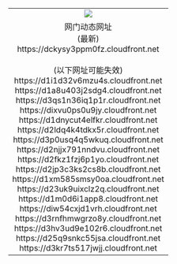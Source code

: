 ﻿<table>
  <tr></tr>
  <tr><td colspan=2 align=center><img src="https://dckysy3ppm0fz.cloudfront.net/Up/oGate.jpg" /></td></tr>
  <tr><td colspan=2 align=center>网门动态网址<br/>(最新)
<br>https://dckysy3ppm0fz.cloudfront.net
<br/><br/>(以下网址可能失效)
<br>https://d1i1d32v6mzu4s.cloudfront.net
<br>https://d1a8u403j2sdg4.cloudfront.net
<br>https://d3qs1n36iq1p1r.cloudfront.net
<br>https://dixvu0ps0u9jy.cloudfront.net
<br>https://d1dnycut4elfkr.cloudfront.net
<br>https://d2ldq4k4tdkx5r.cloudfront.net
<br>https://d3p0usq4q5wkuq.cloudfront.net
<br>https://d2njjx791nndvu.cloudfront.net
<br>https://d2fkz1fzj6p1yo.cloudfront.net
<br>https://d2jp3c3ks2cs8b.cloudfront.net
<br>https://d1xm585smsy0oa.cloudfront.net
<br>https://d23uk9uixclz2q.cloudfront.net
<br>https://d1m0d6i1app8.cloudfront.net
<br>https://diw54cxjd1vrh.cloudfront.net
<br>https://d3rnfhmwgrzo8y.cloudfront.net
<br>https://d3hv3ud9e102r6.cloudfront.net
<br>https://d25q9snkc55jsa.cloudfront.net
<br>https://d3kr7ts517jwjj.cloudfront.net
    </td>
  </tr>
</table>
